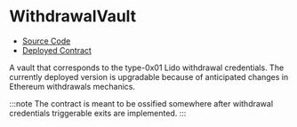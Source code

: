 # WithdrawalVault

- [Source Code](https://github.com/lidofinance/lido-dao/blob/master/contracts/0.8.9/WithdrawalVault.sol)
- [Deployed Contract](https://etherscan.io/address/0xb9d7934878b5fb9610b3fe8a5e441e8fad7e293f)

A vault that corresponds to the type-0x01 Lido withdrawal credentials.
The currently deployed version is upgradable because of anticipated changes in Ethereum withdrawals mechanics.

:::note
The contract is meant to be ossified somewhere after withdrawal credentials triggerable exits are implemented.
:::

